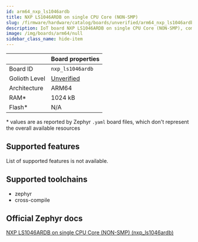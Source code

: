 ```yaml
---
id: arm64_nxp_ls1046ardb
title: NXP LS1046ARDB on single CPU Core (NON-SMP)
slug: /firmware/hardware/catalog/boards/unverified/arm64_nxp_ls1046ardb
description: IoT board NXP LS1046ARDB on single CPU Core (NON-SMP), compatible with Golioth at unverified level.
image: /img/boards/arm64/null
sidebar_class_name: hide-item
---
```


[//]: # (This is an auto-generated file, do not edit! Changes to it will be lost upon re-generation)



|                | Board properties     |
| -------------  | -------------------- |
| Board ID       | `nxp_ls1046ardb` |
| Golioth Level  | [Unverified](/firmware/hardware#unverified-boards) |
| Architecture   | ARM64 |
| RAM*           | 1024 kB |
| Flash*         | N/A |

\* values are as reported by Zephyr `.yaml` board files, which don't represent the overall available resources



## Supported features

List of supported features is not available.

## Supported toolchains

* zephyr
* cross-compile

## Official Zephyr docs

[NXP LS1046ARDB on single CPU Core (NON-SMP) (nxp_ls1046ardb)](https://docs.zephyrproject.org/latest/boards/arm64/nxp_ls1046ardb/doc/index.html)
